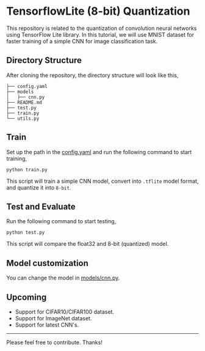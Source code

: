 # TensorflowLite (8-bit) Quantization

This repository is related to the quantization of convolution neural networks using TensorFlow Lite library. In this tutorial, we will use MNIST dataset for faster training of a simple CNN for image classification task.

## Directory Structure
After cloning the repository, the directory structure will look like this,

```
├── config.yaml
├── models
│   ├── cnn.py
├── README.md
├── test.py
├── train.py
└── utils.py
```

## Train
Set up the path in the [config.yaml](/config.yaml) and run the following command to start training,
```
python train.py
```
This script will train a simple CNN model, convert into `.tflite` model format, and quantize it into `8-bit`.

## Test and Evaluate
Run the following command to start testing,
```
python test.py
```
This script will compare the float32 and 8-bit (quantized) model.

## Model customization
You can change the model in [models/cnn.py](/models/cnn.py).

## Upcoming
- Support for CIFAR10/CIFAR100 dataset.
- Support for ImageNet dataset.
- Support for latest CNN's.

---

Please feel free to contribute. Thanks!